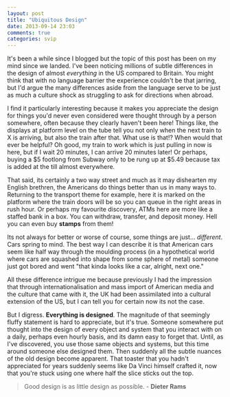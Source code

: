 ```yaml
---
layout: post
title: "Ubiquitous Design"
date: 2013-09-14 23:03
comments: true
categories: svip
---
```


It's been a while since I blogged but the topic of this post has been on my mind since we landed. I've been noticing millions of subtle differences in the design of almost *everything* in the US compared to Britain. You might think that with no language barrier the experience couldn't be that jarring, but I'd argue the many differences aside from the language serve to be just as much a culture shock as struggling to ask for directions when abroad. 

I find it particularly interesting because it makes you appreciate the design for things you'd never even considered were thought through by a person somewhere, often because they clearly haven't been here! Things like, the displays at platform level on the tube tell you not only when the next train to X is arriving, but also the train after that. What use is that!? When would that ever be helpful? Oh good, my train to work which is just pulling in now is here, but if I wait 20 minutes, I can arrive 20 minutes later! Or perhaps, buying a $5 footlong from Subway only to be rung up at $5.49 because tax is added at the till almost everywhere.

<!-- more -->

That said, its certainly a two way street and much as it may dishearten my English brethren, the Americans do things better than us in many ways to. Returning to the transport theme for example, here it is marked on the platform where the train doors will be so you can queue in the right areas in rush hour. Or perhaps my favourite discovery, ATMs here are more like a staffed bank in a box. You can withdraw, transfer, and deposit money. Hell you can even buy **stamps** from them! 

Its not always for better or worse of course, some things are just... *different*. Cars spring to mind. The best way I can describe it is that American cars seem like half way through the moulding process (in a hypothetical world where cars are squashed into shape from some sphere of metal) someone just got bored and went "that kinda looks like a car, alright, next one."

All these difference intrigue me because previously I had the impression that through internationalisation and mass import of American media and the culture that came with it, the UK had been assimilated into a cultural extension of the US, but I can tell you for certain now its not the case. 

But I digress. **Everything is designed**. The magnitude of that seemingly fluffy statement is hard to appreciate, but it's true. Someone somewhere put thought into the design of every object and system that you interact with on a daily, perhaps even hourly basis, and its damn easy to forget that. Until, as I've discovered, you use those same objects and systems, but this time around someone else designed them. Then suddenly all the subtle nuances of the old design become apparent. That toaster that you hadn't appreciated for years suddenly seems like Da Vinci himself crafted it, now that you're stuck using one where half the slice sticks out the top.

> Good design is as little design as possible. - **Dieter Rams**